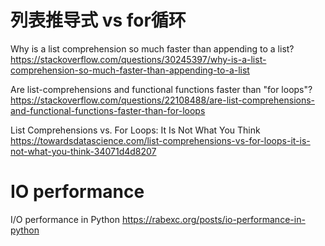 
# 列表推导式 vs for循环

Why is a list comprehension so much faster than appending to a list? https://stackoverflow.com/questions/30245397/why-is-a-list-comprehension-so-much-faster-than-appending-to-a-list

Are list-comprehensions and functional functions faster than "for loops"? https://stackoverflow.com/questions/22108488/are-list-comprehensions-and-functional-functions-faster-than-for-loops

List Comprehensions vs. For Loops: It Is Not What You Think https://towardsdatascience.com/list-comprehensions-vs-for-loops-it-is-not-what-you-think-34071d4d8207

# IO performance

I/O performance in Python https://rabexc.org/posts/io-performance-in-python
